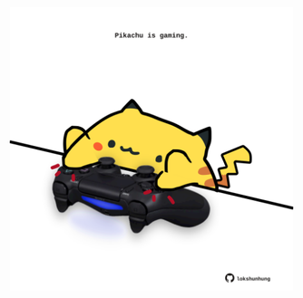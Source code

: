 <!-- built at 14/02/2021, 11:01:31 UTC -->
<p align="center">
  <img width="500" height="500" src="./ReadmeImage.svg">
</p>
